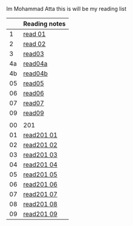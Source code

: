 Im Mohammad Atta
this is will be my reading list

|     | Reading notes                                                     |
| --- | ----------------------------------------------------------------- |
| 1   | [read 01](https://mr-atta.github.io/reading-notes/growth-mindset) |
| 2   | [read 02](https://mr-atta.github.io/reading-notes/read02)         |
| 3   | [ read03 ](https://mr-atta.github.io/reading-notes/read03)        |
| 4a  | [ read04a ](https://mr-atta.github.io/reading-notes/read04a)      |
| 4b  | [ read04b ](https://mr-atta.github.io/reading-notes/read04b)      |
| 05  | [ read05 ](https://mr-atta.github.io/reading-notes/read05)        |
| 06  | [ read06 ](https://mr-atta.github.io/reading-notes/read06)        |
| 07  | [ read07 ](https://mr-atta.github.io/reading-notes/read07)        |
| 09  | [ read09 ](https://mr-atta.github.io/reading-notes/read09)        |
|     |                                                                   |
| 00  | 201                                                               |
| 01  | [read201 01](https://mr-atta.github.io/reading-notes/201/read21)  |
| 02  | [read201 02](https://mr-atta.github.io/reading-notes/201/read22)  |
| 03  | [read201 03](https://mr-atta.github.io/reading-notes/201/read23)  |
| 04  | [read201 04](https://mr-atta.github.io/reading-notes/201/read24)  |
| 05  | [read201 05](https://mr-atta.github.io/reading-notes/201/read25)  |
| 06  | [read201 06](https://mr-atta.github.io/reading-notes/201/read26)  |
| 07  | [read201 07](https://mr-atta.github.io/reading-notes/201/read27)  |
| 08  | [read201 08](https://mr-atta.github.io/reading-notes/201/read28)  |
| 09  | [read201 09](https://mr-atta.github.io/reading-notes/201/read29)  |
